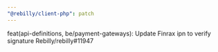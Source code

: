 ```yaml
---
"@rebilly/client-php": patch
---
```


feat(api-definitions, be/payment-gateways): Update Finrax ipn to verify signature Rebilly/rebilly#11947
